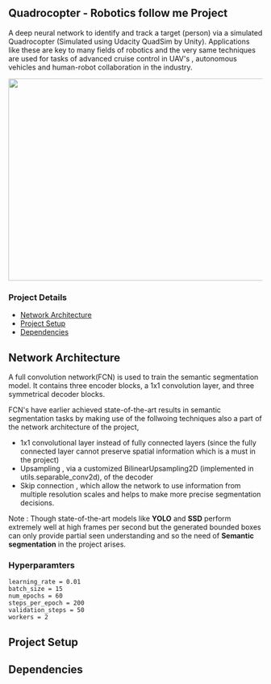 ## Quadrocopter - Robotics follow me Project

A deep neural network to identify and track a target (person) via a simulated Quadrocopter (Simulated using Udacity QuadSim by Unity). Applications like these are key to many fields of robotics and the very same techniques are used for tasks of advanced cruise control in UAV's , autonomous vehicles and human-robot collaboration in the industry.

<p align="center">
  <img src="https://github.com/ashutoshtiwari13/Quadrocoptorsimulator-Deep-learning/blob/master/quadsim_simulation.gif" width="750px" height="400px"/></p>

### Project Details
 - [Network Architecture](#Network-Architecture)
 - [Project Setup](#Project-Setup)
 - [Dependencies](#Dependencies)

## Network Architecture
A full convolution network(FCN) is used to train the semantic segmentation model. It contains three encoder blocks, a 1x1 convolution layer, and three symmetrical decoder blocks.

FCN's have earlier achieved state-of-the-art results in semantic segmentation tasks by making use of the follwoing techniques also a part of the network architecture of the project,
 - 1x1 convolutional layer instead of fully connected layers (since the fully connected layer cannot preserve spatial information which is a must in the project)
 - Upsampling , via a customized BilinearUpsampling2D (implemented in utils.separable_conv2d), of the decoder
 - Skip connection , which allow the network to use information from multiple resolution scales and helps to make more precise segmentation decisions.

 Note : Though state-of-the-art models like **YOLO** and **SSD** perform extremely well at high frames per second but the generated bounded boxes can only provide partial seen understanding and so the need of **Semantic segmentation** in the project arises.

### Hyperparamters

```
learning_rate = 0.01
batch_size = 15
num_epochs = 60
steps_per_epoch = 200
validation_steps = 50
workers = 2

```

## Project Setup

## Dependencies
